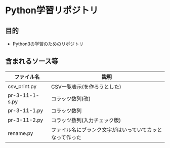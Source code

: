 # Python学習リポジトリ

## 目的

- Python3の学習のためのリポジトリ

## 含まれるソース等

ファイル名 | 説明      
---------- | ----------
csv_print.py | CSV一覧表示(を作ろうとした)
pr-3-11-1-s.py | コラッツ数列(改)
pr-3-11-1.py | コラッツ数列
pr-3-11-2.py | コラッツ数列(入力チェック版)
rename.py | ファイル名にブランク文字がはいっていてカッとなって作った
